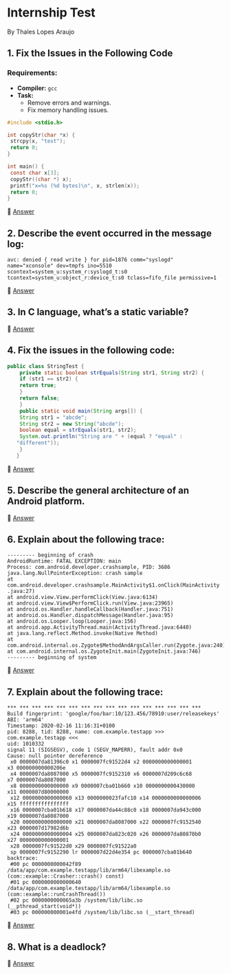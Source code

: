 # Internship Test 
By Thales Lopes Araujo

## 1. Fix the Issues in the Following Code

### Requirements:
- **Compiler:** `gcc`
- **Task:** 
  - Remove errors and warnings.
  - Fix memory handling issues.

```c
#include <stdio.h>

int copyStr(char *x) {
 strcpy(x, "test");
 return 0;
}

int main() {
 const char x[3];
 copyStr((char *) x);
 printf("x=%s (%d bytes)\n", x, strlen(x));
 return 0;
} 
```
📄 [Answer](./Resposta%2001/Resposta01.md)

## 2. Describe the event occurred in the message log:

```
avc: denied { read write } for pid=1876 comm="syslogd"
name="xconsole" dev=tmpfs ino=5510
scontext=system_u:system_r:syslogd_t:s0
tcontext=system_u:object_r:device_t:s0 tclass=fifo_file permissive=1
```
📄 [Answer](./Resposta%2002/Resposta02.md)

## 3. In C language, what’s a static variable?

📄 [Answer](./Resposta%2003/Resposta03.md)

## 4.  Fix the issues in the following code:


```java
public class StringTest {
    private static boolean strEquals(String str1, String str2) {
    if (str1 == str2) {
    return true;
    }
    return false;
    }
    public static void main(String args[]) {
    String str1 = "abcde";
    String str2 = new String("abcde");
    boolean equal = strEquals(str1, str2);
    System.out.println("String are " + (equal ? "equal" :
   "different"));
    }
   }
```
📄 [Answer](./Resposta%2004/Resposta04.md)


## 5. Describe the general architecture of an Android platform.

📄 [Answer](./Resposta%2005/Resposta05.md)

## 6. Explain about the following trace:

```
--------- beginning of crash
AndroidRuntime: FATAL EXCEPTION: main
Process: com.android.developer.crashsample, PID: 3686
java.lang.NullPointerException: crash sample
at
com.android.developer.crashsample.MainActivity$1.onClick(MainActivity
.java:27)
at android.view.View.performClick(View.java:6134)
at android.view.View$PerformClick.run(View.java:23965)
at android.os.Handler.handleCallback(Handler.java:751)
at android.os.Handler.dispatchMessage(Handler.java:95)
at android.os.Looper.loop(Looper.java:156)
at android.app.ActivityThread.main(ActivityThread.java:6440)
at java.lang.reflect.Method.invoke(Native Method)
at
com.android.internal.os.Zygote$MethodAndArgsCaller.run(Zygote.java:240)
at com.android.internal.os.ZygoteInit.main(ZygoteInit.java:746)
--------- beginning of system

```
📄 [Answer](./Resposta%2006/Resposta06.md)

## 7. Explain about the following trace:

```
*** *** *** *** *** *** *** *** *** *** *** *** *** *** *** ***
Build fingerprint: 'google/foo/bar:10/123.456/78910:user/releasekeys'
ABI: 'arm64'
Timestamp: 2020-02-16 11:16:31+0100
pid: 8288, tid: 8288, name: com.example.testapp >>>
com.example.testapp <<<
uid: 1010332
signal 11 (SIGSEGV), code 1 (SEGV_MAPERR), fault addr 0x0
Cause: null pointer dereference
 x0 0000007da81396c0 x1 0000007fc91522d4 x2 0000000000000001
x3 000000000000206e
 x4 0000007da8087000 x5 0000007fc9152310 x6 0000007d209c6c68
x7 0000007da8087000
 x8 0000000000000000 x9 0000007cba01b660 x10 0000000000430000
x11 0000007d80000000
 x12 0000000000000060 x13 0000000023fafc10 x14 0000000000000006
x15 ffffffffffffffff
 x16 0000007cba01b618 x17 0000007da44c88c0 x18 0000007da943c000
x19 0000007da8087000
 x20 0000000000000000 x21 0000007da8087000 x22 0000007fc9152540
x23 0000007d17982d6b
 x24 0000000000000004 x25 0000007da823c020 x26 0000007da80870b0
x27 0000000000000001
 x28 0000007fc91522d0 x29 0000007fc91522a0
 sp 0000007fc9152290 lr 0000007d22d4e354 pc 0000007cba01b640
backtrace:
 #00 pc 0000000000042f89
/data/app/com.example.testapp/lib/arm64/libexample.so
(com::example::Crasher::crash() const)
 #01 pc 0000000000000640
/data/app/com.example.testapp/lib/arm64/libexample.so
(com::example::runCrashThread())
 #02 pc 0000000000065a3b /system/lib/libc.so
(__pthread_start(void*))
 #03 pc 000000000001e4fd /system/lib/libc.so (__start_thread)
```

📄 [Answer](./Resposta%2007/Resposta07.md)
## 8. What is a deadlock?

📄 [Answer](./Resposta%2008/Resposta08.md)